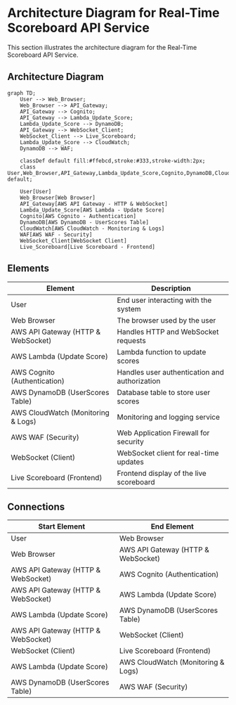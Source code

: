 
# Architecture Diagram for Real-Time Scoreboard API Service

This section illustrates the architecture diagram for the Real-Time Scoreboard API Service.

## Architecture Diagram

```mermaid
graph TD;
    User --> Web_Browser;
    Web_Browser --> API_Gateway;
    API_Gateway --> Cognito;
    API_Gateway --> Lambda_Update_Score;
    Lambda_Update_Score --> DynamoDB;
    API_Gateway --> WebSocket_Client;
    WebSocket_Client --> Live_Scoreboard;
    Lambda_Update_Score --> CloudWatch;
    DynamoDB --> WAF;

    classDef default fill:#ffebcd,stroke:#333,stroke-width:2px;
    class User,Web_Browser,API_Gateway,Lambda_Update_Score,Cognito,DynamoDB,CloudWatch,WAF,WebSocket_Client,Live_Scoreboard default;
    
    User[User] 
    Web_Browser[Web Browser] 
    API_Gateway[AWS API Gateway - HTTP & WebSocket]
    Lambda_Update_Score[AWS Lambda - Update Score]
    Cognito[AWS Cognito - Authentication]
    DynamoDB[AWS DynamoDB - UserScores Table]
    CloudWatch[AWS CloudWatch - Monitoring & Logs]
    WAF[AWS WAF - Security]
    WebSocket_Client[WebSocket Client]
    Live_Scoreboard[Live Scoreboard - Frontend]
```

## Elements

| Element                          | Description                                        |
|----------------------------------|----------------------------------------------------|
| User                             | End user interacting with the system               |
| Web Browser                      | The browser used by the user                       |
| AWS API Gateway (HTTP & WebSocket)| Handles HTTP and WebSocket requests                |
| AWS Lambda (Update Score)        | Lambda function to update scores                   |
| AWS Cognito (Authentication)     | Handles user authentication and authorization      |
| AWS DynamoDB (UserScores Table)  | Database table to store user scores                |
| AWS CloudWatch (Monitoring & Logs)| Monitoring and logging service                     |
| AWS WAF (Security)               | Web Application Firewall for security              |
| WebSocket (Client)               | WebSocket client for real-time updates             |
| Live Scoreboard (Frontend)       | Frontend display of the live scoreboard            |

## Connections

| Start Element                                     | End Element                          |
|--------------------------------------------------|--------------------------------------|
| User                                             | Web Browser                          |
| Web Browser                                      | AWS API Gateway (HTTP & WebSocket)   |
| AWS API Gateway (HTTP & WebSocket)               | AWS Cognito (Authentication)         |
| AWS API Gateway (HTTP & WebSocket)               | AWS Lambda (Update Score)            |
| AWS Lambda (Update Score)                        | AWS DynamoDB (UserScores Table)      |
| AWS API Gateway (HTTP & WebSocket)               | WebSocket (Client)                   |
| WebSocket (Client)                               | Live Scoreboard (Frontend)           |
| AWS Lambda (Update Score)                        | AWS CloudWatch (Monitoring & Logs)   |
| AWS DynamoDB (UserScores Table)                  | AWS WAF (Security)                   |
```

